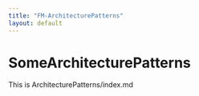 ```yaml
---
title: "FM-ArchitecturePatterns"
layout: default
---
```


# SomeArchitecturePatterns

This is ArchitecturePatterns/index.md